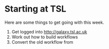 # Starting at TSL

Here are some things to get going with this week. 

1. Get logged into http://galaxy.tsl.ac.uk
2. Work out how to build workflows
3. Convert the old workflow from 
